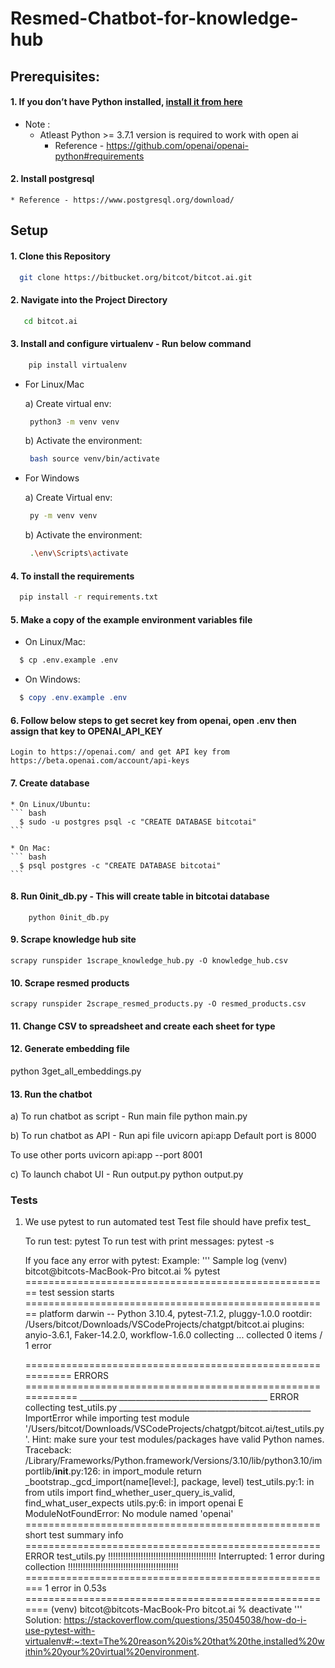 # Resmed-Chatbot-for-knowledge-hub

## Prerequisites:
####  1. If you don’t have Python installed, [install it from here](https://www.python.org/downloads/)

   * Note : 
     - Atleast Python >= 3.7.1 version is required to work with open ai
       - Reference - https://github.com/openai/openai-python#requirements

#### 2. Install postgresql ####
    * Reference - https://www.postgresql.org/download/
  

## Setup

#### 1. Clone this Repository ####

  ``` bash
    git clone https://bitbucket.org/bitcot/bitcot.ai.git
  ```
    
#### 2. Navigate into the Project Directory ####

  ``` bash
     cd bitcot.ai
  ```

#### 3. Install and configure virtualenv - Run below command ####

  ``` bash
      pip install virtualenv
  ```

   * For Linux/Mac
   
     a) Create virtual env:
       ``` bash
        python3 -m venv venv
       ```

     b) Activate the environment:
       ``` bash
        bash source venv/bin/activate
       ```

   * For Windows

     a) Create Virtual env:
       ``` bash
        py -m venv venv 
       ```

     b) Activate the environment:
       ``` bash
        .\env\Scripts\activate 
       ```

#### 4. To install the requirements ####
  ``` bash
    pip install -r requirements.txt
  ```

#### 5. Make a copy of the example environment variables file ####

  * On Linux/Mac: 

  ``` bash
    $ cp .env.example .env
  ```

  * On Windows:

  ``` powershell
    $ copy .env.example .env
  ```

#### 6. Follow below steps to get secret key from openai, open .env then assign that key to OPENAI_API_KEY 
    
    Login to https://openai.com/ and get API key from https://beta.openai.com/account/api-keys
    
#### 7. Create database ####
    * On Linux/Ubuntu: 
    ``` bash
      $ sudo -u postgres psql -c "CREATE DATABASE bitcotai"
    ```

    * On Mac: 
    ``` bash
      $ psql postgres -c "CREATE DATABASE bitcotai"
    ```

#### 8. Run 0init_db.py - This will create table in bitcotai database ####
        python 0init_db.py

#### 9. Scrape knowledge hub site ####
    scrapy runspider 1scrape_knowledge_hub.py -O knowledge_hub.csv

#### 10. Scrape resmed products ####
    scrapy runspider 2scrape_resmed_products.py -O resmed_products.csv

#### 11. Change CSV to spreadsheet and create each sheet for type ####  
 
#### 12. Generate embedding file ####  
python 3get_all_embeddings.py

#### 13. Run the chatbot ####
a) To run chatbot as script - Run main file 
python main.py

b) To run chatbot as API - Run api file
uvicorn api:app
Default port is 8000

To use other ports
uvicorn api:app --port 8001

c) To launch chabot UI - Run output.py
python output.py


### Tests ###

1. We use pytest to run automated test
   Test file should have prefix test_

   To run test: pytest
   To run test with print messages: pytest -s

   If you face any error with pytest:
   Example: 
   '''
    Sample log
    (venv) bitcot@bitcots-MacBook-Pro bitcot.ai % pytest                  
    ===================================================== test session starts =====================================================
    platform darwin -- Python 3.10.4, pytest-7.1.2, pluggy-1.0.0
    rootdir: /Users/bitcot/Downloads/VSCodeProjects/chatgpt/bitcot.ai
    plugins: anyio-3.6.1, Faker-14.2.0, workflow-1.6.0
    collecting ... 
    collected 0 items / 1 error                                                                                                   

    =========================================================== ERRORS ============================================================
    _______________________________________________ ERROR collecting test_utils.py ________________________________________________
    ImportError while importing test module '/Users/bitcot/Downloads/VSCodeProjects/chatgpt/bitcot.ai/test_utils.py'.
    Hint: make sure your test modules/packages have valid Python names.
    Traceback:
    /Library/Frameworks/Python.framework/Versions/3.10/lib/python3.10/importlib/__init__.py:126: in import_module
        return _bootstrap._gcd_import(name[level:], package, level)
    test_utils.py:1: in <module>
        from utils import  find_whether_user_query_is_valid, find_what_user_expects
    utils.py:6: in <module>
        import openai
    E   ModuleNotFoundError: No module named 'openai'
    =================================================== short test summary info ===================================================
    ERROR test_utils.py
    !!!!!!!!!!!!!!!!!!!!!!!!!!!!!!!!!!!!!!!!!!! Interrupted: 1 error during collection !!!!!!!!!!!!!!!!!!!!!!!!!!!!!!!!!!!!!!!!!!!!
    ====================================================== 1 error in 0.53s =======================================================
    (venv) bitcot@bitcots-MacBook-Pro bitcot.ai % deactivate
  '''
  Solution: https://stackoverflow.com/questions/35045038/how-do-i-use-pytest-with-virtualenv#:~:text=The%20reason%20is%20that%20the,installed%20within%20your%20virtual%20environment.

